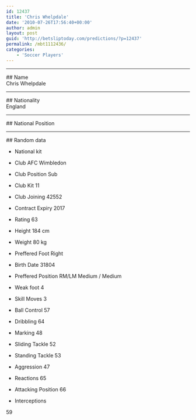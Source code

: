 ```yaml
---
id: 12437
title: 'Chris Whelpdale'
date: '2010-07-26T17:56:40+00:00'
author: admin
layout: post
guid: 'http://betsliptoday.com/predictions/?p=12437'
permalink: /mbt1112436/
categories:
    - 'Soccer Players'
---
```


- - - - - -

\## Name  
 Chris Whelpdale

- - - - - -

\## Nationality  
 England

- - - - - -

\## National Position

- - - - - -

\## Random data

- National kit
- Club
 AFC Wimbledon

- Club Position
 Sub

- Club Kit
 11

- Club Joining
 42552

- Contract Expiry
 2017

- Rating
 63

- Height
 184 cm

- Weight
 80 kg

- Preffered Foot
 Right

- Birth Date
 31804

- Preffered Position
 RM/LM Medium / Medium

- Weak foot
 4

- Skill Moves
 3

- Ball Control
 57

- Dribbling
 64

- Marking
 48

- Sliding Tackle
 52

- Standing Tackle
 53

- Aggression
 47

- Reactions
 65

- Attacking Position
 66

- Interceptions

 59